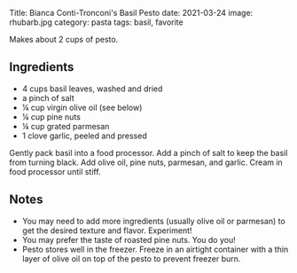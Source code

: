 Title: Bianca Conti-Tronconi's Basil Pesto
date: 2021-03-24
image: rhubarb.jpg
category: pasta 
tags: basil, favorite

Makes about 2 cups of pesto.

## Ingredients

* 4 cups basil leaves, washed and dried
* a pinch of salt
* ¼ cup virgin olive oil (see below)
* ¼ cup pine nuts
* ¼ cup grated parmesan
* 1 clove garlic, peeled and pressed

Gently pack basil into a food processor. Add a pinch of salt to keep the basil
from turning black.  Add olive oil, pine nuts, parmesan, and garlic. Cream in
food processor until stiff.

## Notes

* You may need to add more ingredients (usually olive oil or parmesan) to get
  the desired texture and flavor. Experiment!
* You may prefer the taste of roasted pine nuts. You do you!
* Pesto stores well in the freezer. Freeze in an airtight container with a thin
  layer of olive oil on top of the pesto to prevent freezer burn.

